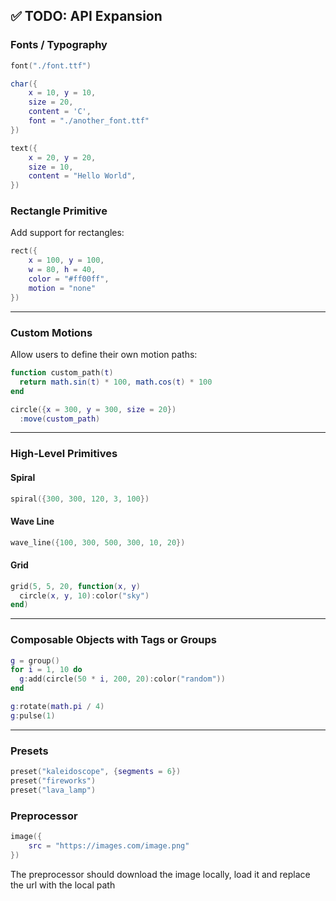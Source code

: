 ## ✅ TODO: API Expansion

### Fonts / Typography

```lua
font("./font.ttf")

char({
    x = 10, y = 10,
    size = 20,
    content = 'C',
    font = "./another_font.ttf"
})

text({
    x = 20, y = 20,
    size = 10,
    content = "Hello World",
})

```

### Rectangle Primitive

Add support for rectangles:

```lua
rect({
    x = 100, y = 100, 
    w = 80, h = 40,
    color = "#ff00ff",
    motion = "none"
})
```

---

### Custom Motions

Allow users to define their own motion paths:

```lua
function custom_path(t)
  return math.sin(t) * 100, math.cos(t) * 100
end

circle({x = 300, y = 300, size = 20})
  :move(custom_path)
```

---

### High-Level Primitives

#### Spiral

```lua
spiral({300, 300, 120, 3, 100})
```

#### Wave Line

```lua
wave_line({100, 300, 500, 300, 10, 20})
```

#### Grid

```lua
grid(5, 5, 20, function(x, y)
  circle(x, y, 10):color("sky")
end)
```

---

### Composable Objects with Tags or Groups

```lua
g = group()
for i = 1, 10 do
  g:add(circle(50 * i, 200, 20):color("random"))
end

g:rotate(math.pi / 4)
g:pulse(1)
```

---

### Presets

```lua
preset("kaleidoscope", {segments = 6})
preset("fireworks")
preset("lava_lamp")
```
### Preprocessor

```lua
image({
    src = "https://images.com/image.png"
})
```

The preprocessor should download the image locally, load it and replace the url with the local path
